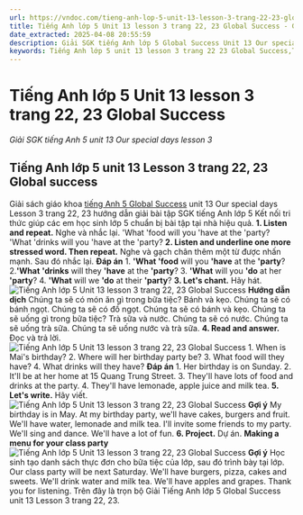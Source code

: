 ```yaml
---
url: https://vndoc.com/tieng-anh-lop-5-unit-13-lesson-3-trang-22-23-global-success-333568
title: Tiếng Anh lớp 5 Unit 13 lesson 3 trang 22, 23 Global Success - Giải SGK tiếng Anh 5 unit 13 Our special days lesson 3 - VnDoc.com
date_extracted: 2025-04-08 20:55:59
description: Giải SGK tiếng Anh lớp 5 Global Success Unit 13 Our special days Lesson 3 bao gồm đáp án các phần bài tập trang 22, 23 giúp các em chuẩn bị bài hiệu quả.
keywords: Tiếng Anh lớp 5 unit 13 lesson 3 trang 22 23 Global Success,Tiếng Anh 5 unit 13 lesson 3 trang 22 23 Global Success,Giải SGK tiếng Anh 5 unit 13 Our special days lesson 3,Tiếng Anh lớp 5 Global Success unit 13 lesson 3,Tiếng Anh 5 Global Success unit 13 lesson 3,tiếng anh lớp 5 unit 13 lesson 3 global success,tiếng anh 5 unit 13 lesson 3 global success
---
```


# Tiếng Anh lớp 5 Unit 13 lesson 3 trang 22, 23 Global Success
 _Giải SGK tiếng Anh 5 unit 13 Our special days lesson 3_
## Tiếng Anh lớp 5 unit 13 Lesson 3 trang 22, 23 Global success
Giải  sách giáo khoa [tiếng Anh 5 Global Success](<https://vndoc.com/tieng-anh-lop-5-global-success>) unit 13 Our special days Lesson 3 trang 22, 23 hướng dẫn giải bài tập SGK tiếng Anh lớp 5 Kết nối tri thức giúp các em học sinh lớp 5 chuẩn bị bài tập tại nhà hiệu quả.
**1\. Listen and repeat.** Nghe và nhắc lại.
'What 'food will you 'have at the 'party?
'What 'drinks will you 'have at the 'party?
**2\. Listen and underline one more stressed word. Then repeat.** Nghe và gạch chân thêm một từ được nhấn mạnh. Sau đó nhắc lại.
**Đáp án**
1\. **'What 'food** will you **'have** at the **'party**?
2.**'What** **'drinks** will they **'have** at the **'party**?
3\. **'What** will you **'do** at her **'party**?
4\. **'What** will we **'do** at their **'party**?
**3\. Let's chant.** Hãy hát.
![Tiếng Anh lớp 5 Unit 13 lesson 3 trang 22, 23 Global Success](https://i.vdoc.vn/data/image/2024/12/24/tieng-anh-lop-5-unit-13-lesson-3-trang-22-23-global-success-1.png)
**Hướng dẫn dịch**
Chúng ta sẽ có món ăn gì trong bữa tiệc?
Bánh và kẹo.
Chúng ta sẽ có bánh ngọt.
Chúng ta sẽ có đồ ngọt.
Chúng ta sẽ có bánh và kẹo.
Chúng ta sẽ uống gì trong bữa tiệc?
Trà sữa và nước.
Chúng ta sẽ có nước.
Chúng ta sẽ uống trà sữa.
Chúng ta sẽ uống nước và trà sữa.
**4\. Read and answer.** Đọc và trả lời.
![Tiếng Anh lớp 5 Unit 13 lesson 3 trang 22, 23 Global Success](https://i.vdoc.vn/data/image/2024/12/24/tieng-anh-lop-5-unit-13-lesson-3-trang-22-23-global-success-2.png)
1\. When is Mai's birthday?
2\. Where will her birthday party be?
3\. What food will they have?
4\. What drinks will they have?
**Đáp án**
1\. Her birthday is on Sunday.
2\. It'll be at her home at 15 Quang Trung Street.
3\. They'll have lots of food and drinks at the party.
4\. They'll have lemonade, apple juice and milk tea.
**5\. Let's write.** Hãy viết.
![Tiếng Anh lớp 5 Unit 13 lesson 3 trang 22, 23 Global Success](https://i.vdoc.vn/data/image/2024/12/24/tieng-anh-lop-5-unit-13-lesson-3-trang-22-23-global-success-3.png)
**Gợi ý**
My birthday is in May. At my birthday party, we'll have cakes, burgers and fruit. We'll have water, lemonade and milk tea. I'll invite some friends to my party. We'll sing and dance. We'll have a lot of fun.
**6\. Project.** Dự án.
**Making a menu for your class party**
![Tiếng Anh lớp 5 Unit 13 lesson 3 trang 22, 23 Global Success](https://i.vdoc.vn/data/image/2024/12/24/tieng-anh-lop-5-unit-13-lesson-3-trang-22-23-global-success-4.png)
**Gợi ý**
Học sinh tạo danh sách thực đơn cho bữa tiệc của lớp, sau đó trình bày tại lớp.
Our class party will be next Saturday. We'll have burgers, pizza, cakes and sweets. We'll drink water and milk tea. We'll have apples and grapes. Thank you for listening.
Trên đây là trọn bộ Giải Tiếng Anh lớp 5 Global Success unit 13 Lesson 3 trang 22, 23.
